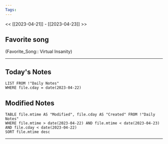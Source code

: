 ```yaml
---
Tags:
---
```

<< [[2023-04-21]] - [[2023-04-23]] >>
## Favorite song
(Favorite_Song:: Virtual Insanity)

___
## Today's Notes
```dataview
LIST FROM !"Daily Notes"
WHERE file.cday = date(2023-04-22)
```
## Modified Notes
```dataview
TABLE file.mtime AS "Modified", file.cday AS "Created" FROM !"Daily Notes" 
WHERE file.mtime > date(2023-04-22) AND file.mtime < date(2023-04-23) AND file.cday < date(2023-04-22)
SORT file.mtime desc
```
___
